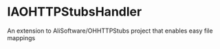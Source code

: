 IAOHTTPStubsHandler
===================

An extension to AliSoftware/OHHTTPStubs project that enables easy file mappings